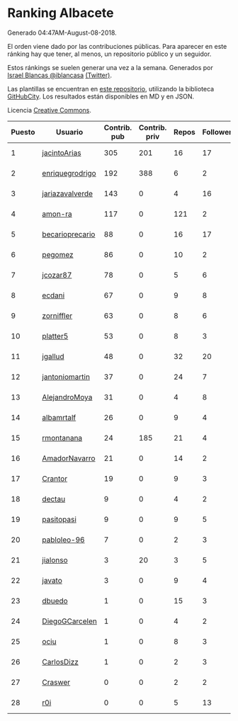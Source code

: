 # Ranking Albacete

Generado 04:47AM-August-08-2018.

El orden viene dado por las contribuciones públicas. Para aparecer en este ránking hay que tener, al menos, un repositorio público y un seguidor.

Estos ránkings se suelen generar una vez a la semana. Generados por [Israel Blancas @iblancasa](https://github.com/iblancasa/) [(Twitter)](https://twitter.com/iblancasa).

Las plantillas se encuentran en [este repositorio](https://github.com/iblancasa/GH-Spanish-Ranking), utilizando la biblioteca [GitHubCity](https://github.com/iblancasa/GitHubCity). Los resultados están disponibles en MD y en JSON.

Licencia [Creative Commons](https://creativecommons.org/licenses/by/4.0/).

| Puesto   |  Usuario  | Contrib. pub | Contrib. priv |Repos| Followers | Desde |  Avatar  |
|----------|-----------|--------------|---------------|-----|-----------|-------|----------|
|1|[jacintoArias](https://github.com/jacintoArias)|305|201|16|17|2014-05-07|![jacintoArias]()|
|2|[enriquegrodrigo](https://github.com/enriquegrodrigo)|192|388|6|2|2014-01-17|![enriquegrodrigo]()|
|3|[jariazavalverde](https://github.com/jariazavalverde)|143|0|4|16|2013-07-20|![jariazavalverde]()|
|4|[amon-ra](https://github.com/amon-ra)|117|0|121|2|2011-09-14|![amon-ra]()|
|5|[becarioprecario](https://github.com/becarioprecario)|88|0|16|17|2014-04-20|![becarioprecario]()|
|6|[pegomez](https://github.com/pegomez)|86|0|10|2|2015-05-02|![pegomez]()|
|7|[jcozar87](https://github.com/jcozar87)|78|0|5|6|2014-11-12|![jcozar87]()|
|8|[ecdani](https://github.com/ecdani)|67|0|9|8|2013-04-20|![ecdani]()|
|9|[zorniffler](https://github.com/zorniffler)|63|0|8|6|2016-06-09|![zorniffler]()|
|10|[platter5](https://github.com/platter5)|53|0|8|3|2017-06-13|![platter5]()|
|11|[jgallud](https://github.com/jgallud)|48|0|32|20|2013-09-02|![jgallud]()|
|12|[jantoniomartin](https://github.com/jantoniomartin)|37|0|24|7|2010-10-14|![jantoniomartin]()|
|13|[AlejandroMoya](https://github.com/AlejandroMoya)|31|0|4|8|2016-10-11|![AlejandroMoya]()|
|14|[albamrtalf](https://github.com/albamrtalf)|26|0|9|4|2015-11-30|![albamrtalf]()|
|15|[rmontanana](https://github.com/rmontanana)|24|185|21|4|2012-02-12|![rmontanana]()|
|16|[AmadorNavarro](https://github.com/AmadorNavarro)|21|0|14|2|2012-11-12|![AmadorNavarro]()|
|17|[Crantor](https://github.com/Crantor)|19|0|9|3|2015-10-11|![Crantor]()|
|18|[dectau](https://github.com/dectau)|9|0|4|2|2018-04-16|![dectau]()|
|19|[pasitopasi](https://github.com/pasitopasi)|9|0|9|5|2017-02-27|![pasitopasi]()|
|20|[pabloleo-96](https://github.com/pabloleo-96)|7|0|2|3|2016-11-03|![pabloleo-96]()|
|21|[jialonso](https://github.com/jialonso)|3|20|3|5|2014-10-12|![jialonso]()|
|22|[javato](https://github.com/javato)|3|0|9|4|2014-09-21|![javato]()|
|23|[dbuedo](https://github.com/dbuedo)|1|0|15|3|2013-08-17|![dbuedo]()|
|24|[DiegoGCarcelen](https://github.com/DiegoGCarcelen)|1|0|4|2|2014-09-23|![DiegoGCarcelen]()|
|25|[ociu](https://github.com/ociu)|1|0|8|3|2013-04-17|![ociu]()|
|26|[CarlosDizz](https://github.com/CarlosDizz)|1|0|2|3|2016-04-21|![CarlosDizz]()|
|27|[Craswer](https://github.com/Craswer)|0|0|2|2|2011-05-21|![Craswer]()|
|28|[r0i](https://github.com/r0i)|0|0|5|13|2013-09-14|![r0i]()|
